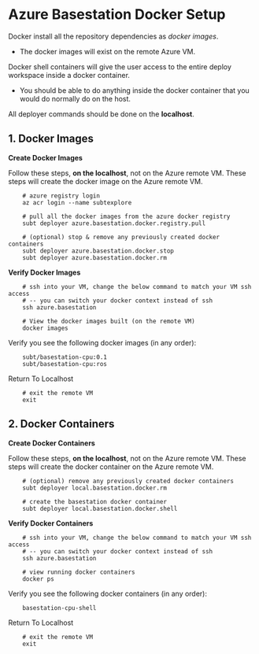 # Azure Basestation Docker Setup

Docker install all the repository dependencies as *docker images*.

- The docker images will exist on the remote Azure VM.

Docker shell containers will give the user access to the entire deploy workspace inside a docker container.

- You should be able to do anything inside the docker container that you would do normally do on the host.

All deployer commands should be done on the **localhost**.

## 1. Docker Images

**Create Docker Images**

Follow these steps, **on the localhost**, not on the Azure remote VM. These steps will create the docker image on the Azure remote VM.

        # azure registry login
        az acr login --name subtexplore

        # pull all the docker images from the azure docker registry
        subt deployer azure.basestation.docker.registry.pull

        # (optional) stop & remove any previously created docker containers
        subt deployer azure.basestation.docker.stop
        subt deployer azure.basestation.docker.rm

**Verify Docker Images**

        # ssh into your VM, change the below command to match your VM ssh access
        # -- you can switch your docker context instead of ssh
        ssh azure.basestation

        # View the docker images built (on the remote VM)
        docker images

Verify you see the following docker images (in any order):

        subt/basestation-cpu:0.1
        subt/basestation-cpu:ros

Return To Localhost

        # exit the remote VM
        exit

## 2. Docker Containers

**Create Docker Containers**

Follow these steps, **on the localhost**, not on the Azure remote VM. These steps will create the docker container on the Azure remote VM.

        # (optional) remove any previously created docker containers
        subt deployer local.basestation.docker.rm

        # create the basestation docker container
        subt deployer local.basestation.docker.shell

**Verify Docker Containers**

        # ssh into your VM, change the below command to match your VM ssh access
        # -- you can switch your docker context instead of ssh
        ssh azure.basestation

        # view running docker containers
        docker ps

Verify you see the following docker containers (in any order):

        basestation-cpu-shell

Return To Localhost

        # exit the remote VM
        exit
